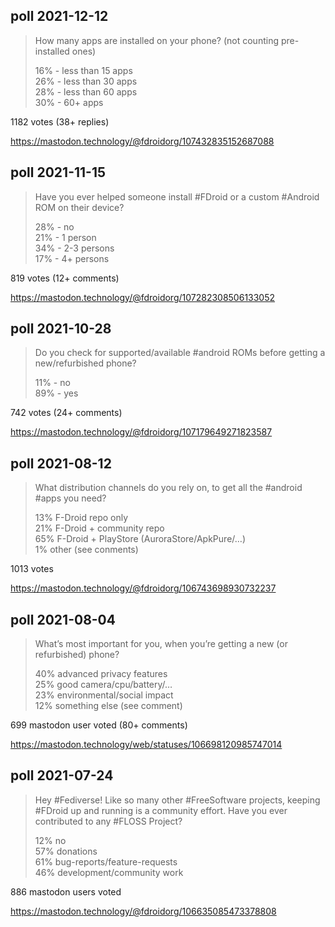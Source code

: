 
## poll 2021-12-12

> How many apps are installed on your phone? (not counting pre-installed ones)
>
> 16% - less than 15 apps  
> 26% - less than 30 apps  
> 28% - less than 60 apps  
> 30% - 60+ apps

1182 votes (38+ replies)

https://mastodon.technology/@fdroidorg/107432835152687088


## poll 2021-11-15

> Have you ever helped someone install #FDroid or a custom #Android ROM on their device?
>
> 28% - no  
> 21% - 1 person  
> 34% - 2-3 persons  
> 17% - 4+ persons

819 votes (12+ comments)

https://mastodon.technology/@fdroidorg/107282308506133052


## poll 2021-10-28

> Do you check for supported/available #android ROMs before getting a new/refurbished phone?
>
> 11% - no  
> 89% - yes

742 votes (24+ comments)

https://mastodon.technology/@fdroidorg/107179649271823587


## poll 2021-08-12

> What distribution channels do you rely on, to get all the #android #apps you need?
>
> 13% F-Droid repo only  
> 21% F-Droid + community repo  
> 65% F-Droid + PlayStore (AuroraStore/ApkPure/…)  
> 1% other (see conments)

1013 votes

https://mastodon.technology/@fdroidorg/106743698930732237


## poll 2021-08-04

> What’s most important for you, when you’re getting a new (or refurbished) phone?
>
> 40% advanced privacy features  
> 25% good camera/cpu/battery/…  
> 23% environmental/social impact  
> 12% something else (see comment)

699 mastodon user voted (80+ comments)

https://mastodon.technology/web/statuses/106698120985747014


## poll 2021-07-24

> Hey #Fediverse! Like so many other #FreeSoftware projects, keeping #FDroid up and running is a community effort. Have you ever contributed to any #FLOSS Project?
>
> 12% no  
> 57% donations  
> 61% bug-reports/feature-requests  
> 46% development/community work

886 mastodon users voted

https://mastodon.technology/@fdroidorg/106635085473378808
